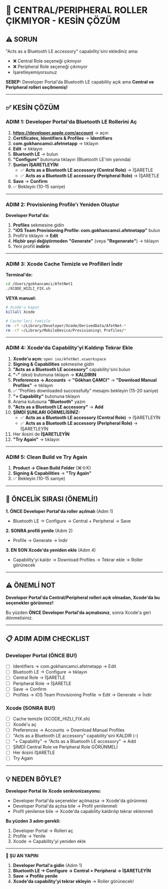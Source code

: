 # 🔴 CENTRAL/PERIPHERAL ROLLER ÇIKMIYOR - KESİN ÇÖZÜM

## ⚠️ SORUN

"Acts as a Bluetooth LE accessory" capability'sini eklediniz ama:
- ❌ Central Role seçeneği çıkmıyor
- ❌ Peripheral Role seçeneği çıkmıyor
- İşaretleyemiyorsunuz

**SEBEP:** Developer Portal'da Bluetooth LE capability açık ama **Central ve Peripheral rolleri seçilmemiş!**

---

## ✅ KESİN ÇÖZÜM

### ADIM 1: Developer Portal'da Bluetooth LE Rollerini Aç

1. **https://developer.apple.com/account** → açın
2. **Certificates, Identifiers & Profiles** → **Identifiers**
3. **com.gokhancamci.afetnetapp** → tıklayın
4. **Edit** → tıklayın
5. **Bluetooth LE** → bulun
6. **"Configure"** butonuna tıklayın (Bluetooth LE'nin yanında)
7. **Şunları İŞARETLEYİN:**
   - ✅ **Acts as a Bluetooth LE accessory (Central Role)** → İŞARETLE
   - ✅ **Acts as a Bluetooth LE accessory (Peripheral Role)** → İŞARETLE
8. **Save** → **Confirm**
9. ✅ Bekleyin (10-15 saniye)

---

### ADIM 2: Provisioning Profile'ı Yeniden Oluştur

**Developer Portal'da:**

1. **Profiles** sekmesine gidin
2. **"iOS Team Provisioning Profile: com.gokhancamci.afetnetapp"** bulun
3. Profil'e tıklayın → **Edit**
4. **Hiçbir şeyi değiştirmeden** **"Generate"** (veya **"Regenerate"**) → tıklayın
5. Yeni profili **indirin**

---

### ADIM 3: Xcode Cache Temizle ve Profilleri İndir

**Terminal'de:**

```bash
cd /Users/gokhancamci/AfetNet1
./XCODE_HIZLI_FIX.sh
```

**VEYA manuel:**

```bash
# Xcode'u kapat
killall Xcode

# Cache'leri temizle
rm -rf ~/Library/Developer/Xcode/DerivedData/AfetNet-*
rm -rf ~/Library/MobileDevice/Provisioning\ Profiles/*
```

---

### ADIM 4: Xcode'da Capability'yi Kaldırıp Tekrar Ekle

1. **Xcode'u açın:** `open ios/AfetNet.xcworkspace`
2. **Signing & Capabilities** sekmesine gidin
3. **"Acts as a Bluetooth LE accessory"** capability'sini bulun
4. **"-"** (eksi) butonuna tıklayın → **KALDIRIN**
5. **Preferences → Accounts** → **"Gökhan ÇAMCI"** → **"Download Manual Profiles"** → tıklayın
6. ✅ "Profiles downloaded successfully" mesajını bekleyin (15-20 saniye)
7. **"+ Capability"** butonuna tıklayın
8. Arama kutusuna **"Bluetooth"** yazın
9. **"Acts as a Bluetooth LE accessory"** → **Add**
10. **ŞİMDİ ŞUNLARI GÖRMELİSİNİZ:**
    - ✅ **Acts as a Bluetooth LE accessory (Central Role)** → İŞARETLEYİN
    - ✅ **Acts as a Bluetooth LE accessory (Peripheral Role)** → İŞARETLEYİN
11. Her ikisini de **İŞARETLEYİN**
12. **"Try Again"** → tıklayın

---

### ADIM 5: Clean Build ve Try Again

1. **Product → Clean Build Folder** (⌘⇧K)
2. **Signing & Capabilities** → **"Try Again"**
3. ✅ Bekleyin (10-15 saniye)

---

## 🎯 ÖNCELİK SIRASI (ÖNEMLİ!)

**1. ÖNCE Developer Portal'da roller açılmalı** (Adım 1)
   - Bluetooth LE → Configure → Central + Peripheral → Save

**2. SONRA profili yenile** (Adım 2)
   - Profile → Generate → İndir

**3. EN SON Xcode'da yeniden ekle** (Adım 4)
   - Capability'yi kaldır → Download Profiles → Tekrar ekle → Roller görünecek

---

## ⚠️ ÖNEMLİ NOT

**Developer Portal'da Central/Peripheral rolleri açık olmadan, Xcode'da bu seçenekler görünmez!**

Bu yüzden **ÖNCE Developer Portal'da açmalısınız**, sonra Xcode'a geri dönmelisiniz.

---

## 📋 ADIM ADIM CHECKLIST

### Developer Portal (ÖNCE BU!)
- [ ] Identifiers → com.gokhancamci.afetnetapp → Edit
- [ ] Bluetooth LE → Configure → tıklayın
- [ ] Central Role → İŞARETLE
- [ ] Peripheral Role → İŞARETLE
- [ ] Save → Confirm
- [ ] Profiles → iOS Team Provisioning Profile → Edit → Generate → İndir

### Xcode (SONRA BU!)
- [ ] Cache temizle (XCODE_HIZLI_FIX.sh)
- [ ] Xcode'u aç
- [ ] Preferences → Accounts → Download Manual Profiles
- [ ] "Acts as a Bluetooth LE accessory" capability'sini KALDIR (-)
- [ ] "+ Capability" → "Acts as a Bluetooth LE accessory" → Add
- [ ] ŞİMDİ Central Role ve Peripheral Role GÖRÜNMELİ
- [ ] Her ikisini İŞARETLE
- [ ] Try Again

---

## 💡 NEDEN BÖYLE?

**Developer Portal ile Xcode senkronizasyonu:**
- Developer Portal'da seçenekler açılmazsa → Xcode'da görünmez
- Developer Portal'da açılsa bile → Profil yenilenmeli
- Profil yenilense bile → Xcode'da capability kaldırılıp tekrar eklenmeli

**Bu yüzden 3 adım gerekli:**
1. Developer Portal → Rolleri aç
2. Profile → Yenile
3. Xcode → Capability'yi yeniden ekle

---

**🎯 ŞU AN YAPIN:**
1. **Developer Portal'a gidin** (Adım 1)
2. **Bluetooth LE → Configure → Central + Peripheral → İŞARETLEYİN**
3. **Save → Profile yenile**
4. **Xcode'da capability'yi tekrar ekleyin** → Roller görünecek!








